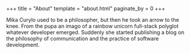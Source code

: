 +++
title = "About"
template = "about.html"
paginate_by = 0
+++

Mika Curylo used to be a philosopher, but then he took an arrow to the knee. From the pupa an imago of a rainbow unicorn full-stack polyglot whatever developer emerged. Suddenly she started publishing a blog on the philosophy of communication and the practice of software development.
